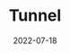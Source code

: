 ---
image_path: images/2022-07-18-102144.jpg
title: Tunnel
date: 2022-07-18
location: Berchtesgaden
---